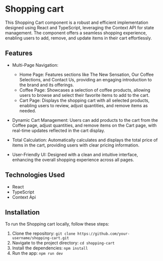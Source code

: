 # Shopping cart

This Shopping Cart component is a robust and efficient implementation designed using React and TypeScript, leveraging the Context API for state management. The component offers a seamless shopping experience, enabling users to add, remove, and update items in their cart effortlessly.

## Features

- Multi-Page Navigation:

  - Home Page: Features sections like The New Sensation, Our Coffee Selections, and Contact Us, providing an engaging introduction to the brand and its offerings.
  - Coffee Page: Showcases a selection of coffee products, allowing users to browse and select their favorite items to add to the cart.
  - Cart Page: Displays the shopping cart with all selected products, enabling users to review, adjust quantities, and remove items as needed.
  
- Dynamic Cart Management: Users can add products to the cart from the Coffee page, adjust quantities, and remove items on the Cart page, with real-time updates reflected in the cart display.

- Total Calculation: Automatically calculates and displays the total price of items in the cart, providing users with clear pricing information.

- User-Friendly UI: Designed with a clean and intuitive interface, enhancing the overall shopping experience across all pages.
## Technologies Used

- React
- TypeScript
- Context Api

## Installation

To run the Shopping cart locally, follow these steps:

1. Clone the repository: `git clone https://github.com/your-username/shopping-cart.git`
2. Navigate to the project directory: `cd shopping-cart`
3. Install the dependencies: `npm install`
4. Run the app: `npm run dev`

